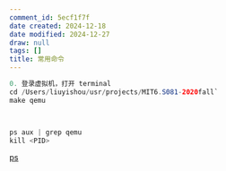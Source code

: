 ```yaml
---
comment_id: 5ecf1f7f
date created: 2024-12-18
date modified: 2024-12-27
draw: null
tags: []
title: 常用命令
---
```

```Java
0. 登录虚拟机，打开 terminal
cd /Users/liuyishou/usr/projects/MIT6.S081-2020fall`
make qemu



ps aux | grep qemu
kill <PID>

```

[ps](ps.md)
